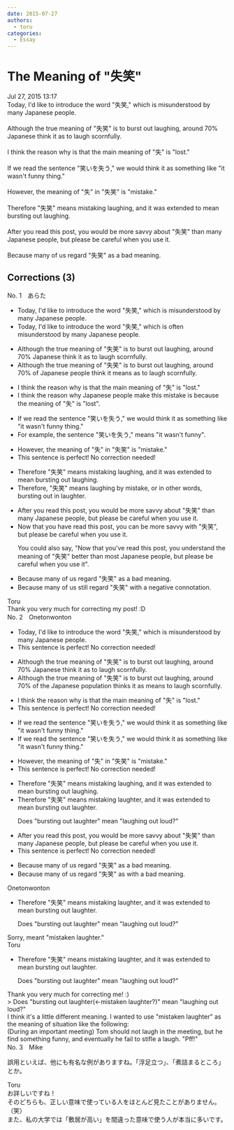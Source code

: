 ```yaml
---
date: 2015-07-27
authors:
  - toru
categories:
  - Essay
---
```


<h1 id="subject_show">The Meaning of "失笑"</h1>
<div class="date">Jul 27, 2015 13:17</div>
<div id="post"><div id="body_show_ori">
Today, I'd like to introduce the word "失笑," which is misunderstood by many Japanese people.<br/><br/>Although the true meaning of "失笑" is to burst out laughing, around 70% Japanese think it as to laugh scornfully.<br/><br/>I think the reason why is that the main meaning of "失" is "lost."<br/><br/>If we read the sentence "笑いを失う," we would think it as something like "it wasn't funny thing."<br/><br/>However, the meaning of "失" in "失笑" is "mistake." <br/><br/>Therefore "失笑" means mistaking laughing, and it was extended to mean bursting out laughing.<br/><br/>After you read this post, you would be more savvy about "失笑" than many Japanese people, but please be careful when you use it.<br/><br/>Because many of us regard "失笑" as a bad meaning.
</div></div>

<!-- more -->


## Corrections (3)
<div id="block"><div class="first_name"> No. 1　<span class="just_name">あらた</span></div><div id="block2">
<ul class="correction_field">
<li class="incorrect">Today, I'd like to introduce the word "失笑," which is misunderstood by many Japanese people.</li>
<li class="corrected correct">
Today, I'd like to introduce the word "失笑," which is <span class="f_blue">often </span>misunderstood by many Japanese people.
</li>
</ul>
<ul class="correction_field">
<li class="incorrect">Although the true meaning of "失笑" is to burst out laughing, around 70% Japanese think it as to laugh scornfully.</li>
<li class="corrected correct">
Although the true meaning of "失笑" is to burst out laughing, around 70% <span class="f_blue">of </span>Japanese <span class="f_blue">people </span>think it means <span class="sline">as</span> to laugh scornfully.
</li>
</ul>
<ul class="correction_field">
<li class="incorrect">I think the reason why is that the main meaning of "失" is "lost."</li>
<li class="corrected correct">
I think the reason why Japanese people make this mistake is because the meaning of "失" is "lost".
</li>
</ul>
<ul class="correction_field">
<li class="incorrect">If we read the sentence "笑いを失う," we would think it as something like "it wasn't funny thing."</li>
<li class="corrected correct">
For example, the sentence "笑いを失う," means "it wasn't funny".
</li>
</ul>
<ul class="correction_field">
<li class="incorrect">However, the meaning of "失" in "失笑" is "mistake." </li>
<li class="corrected perfect">This sentence is perfect! No correction needed!</li>
</ul>
<ul class="correction_field">
<li class="incorrect">Therefore "失笑" means mistaking laughing, and it was extended to mean bursting out laughing.</li>
<li class="corrected correct">
Therefore, "失笑" means <span class="f_red">laughing by mistake</span>, or in other words, bursting out <span class="f_red">in laughter</span>.
</li>
</ul>
<ul class="correction_field">
<li class="incorrect">After you read this post, you would be more savvy about "失笑" than many Japanese people, but please be careful when you use it.</li>
<li class="corrected correct">
<span class="f_red">Now that you have</span> read this post, you <span class="f_red">can</span> be more savvy with "失笑", but please be careful when you use it.
<p class="correction_comment">You could also say, "Now that you've read this post, you understand the meaning of "失笑" better than most Japanese people, but please be careful when you use it".</p>
</li>
</ul>
<ul class="correction_field">
<li class="incorrect">Because many of us regard "失笑" as a bad meaning.</li>
<li class="corrected correct">
Because many of us <span class="f_red">still </span>regard "失笑" with a negative connotation.
</li>
</ul>
</div><div class="name"><span class="just_name">Toru</span><br>
Thank you very much for correcting my post! :D
</div>
</div>
<div id="block"><div class="first_name"> No. 2　<span class="just_name">Onetonwonton</span></div><div id="block2">
<ul class="correction_field">
<li class="incorrect">Today, I'd like to introduce the word "失笑," which is misunderstood by many Japanese people.</li>
<li class="corrected perfect">This sentence is perfect! No correction needed!</li>
</ul>
<ul class="correction_field">
<li class="incorrect">Although the true meaning of "失笑" is to burst out laughing, around 70% Japanese think it as to laugh scornfully.</li>
<li class="corrected correct">
Although the true meaning of "失笑" is to burst out laughing, around 70% <span class="f_red">of the </span>Japanese <span class="f_red">population</span> think<span class="f_red">s</span> it <span class="sline">as</span> <span class="f_red">means</span> to laugh scornfully.
</li>
</ul>
<ul class="correction_field">
<li class="incorrect">I think the reason why is that the main meaning of "失" is "lost."</li>
<li class="corrected perfect">This sentence is perfect! No correction needed!</li>
</ul>
<ul class="correction_field">
<li class="incorrect">If we read the sentence "笑いを失う," we would think it as something like "it wasn't funny thing."</li>
<li class="corrected correct">
If we read the sentence "笑いを失う," we would think it as something like "it wasn't funny <span class="sline">thing</span>."
</li>
</ul>
<ul class="correction_field">
<li class="incorrect">However, the meaning of "失" in "失笑" is "mistake." </li>
<li class="corrected perfect">This sentence is perfect! No correction needed!</li>
</ul>
<ul class="correction_field">
<li class="incorrect">Therefore "失笑" means mistaking laughing, and it was extended to mean bursting out laughing.</li>
<li class="corrected correct">
Therefore "失笑" means mistaking <span class="f_red">laughter</span>, and it was extended to mean bursting out <span class="f_red">laughter</span>.
<p class="correction_comment">Does "bursting out laughter" mean "laughing out loud?"</p>
</li>
</ul>
<ul class="correction_field">
<li class="incorrect">After you read this post, you would be more savvy about "失笑" than many Japanese people, but please be careful when you use it.</li>
<li class="corrected perfect">This sentence is perfect! No correction needed!</li>
</ul>
<ul class="correction_field">
<li class="incorrect">Because many of us regard "失笑" as a bad meaning.</li>
<li class="corrected correct">
Because many of us regard "失笑" <span class="sline">as</span> <span class="f_red">with</span> a bad meaning.
</li>
</ul>
</div><div class="name"><span class="just_name">Onetonwonton</span><br><div class="quote_field"><ul class="correction_field">
<li class="corrected correct">
Therefore "失笑" means mistaking <span class="f_red">laughter</span>, and it was extended to mean bursting out <span class="f_red">laughter</span>.
<p class="correction_comment">
Does "bursting out laughter" mean "laughing out loud?"
</p>
</li>
</ul></div>
Sorry, meant "mistaken laughter."
</div>
<div class="name"><span class="just_name">Toru</span><br><div class="quote_field"><ul class="correction_field">
<li class="corrected correct">
Therefore "失笑" means mistaking <span class="f_red">laughter</span>, and it was extended to mean bursting out <span class="f_red">laughter</span>.
<p class="correction_comment">
Does "bursting out laughter" mean "laughing out loud?"
</p>
</li>
</ul></div>
Thank you very much for correcting me! :)<br/>&gt; Does "bursting out laughter(←mistaken laughter?)" mean "laughing out loud?"<br/>I think it's a little different meaning. I wanted to use "mistaken laughter" as the meaning of situation like the following:<br/>(During an important meeting) Tom should not laugh in the meeting, but he find something funny, and eventually he fail to stifle a laugh. "Pff!" 
</div>
</div>
<div id="block"><div class="first_name"> No. 3　<span class="just_name">Mike</span></div><div id="block2">
<p class="comment_small">
 誤用といえば、他にも有名な例がありますね。「浮足立つ」、「煮詰まるところ」とか。
</p>

</div><div class="name"><span class="just_name">Toru</span><br>
お詳しいですね！<br/>そのどちらも、正しい意味で使っている人をほとんど見たことがありません。（笑）<br/>また、私の大学では「敷居が高い」を間違った意味で使う人が本当に多いです。
</div>
</div>
